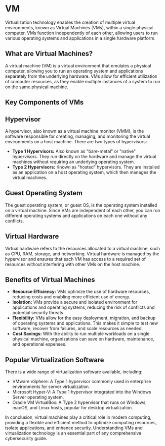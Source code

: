 # VM

Virtualization technology enables the creation of multiple virtual environments, known as Virtual Machines (VMs), within a single physical computer. VMs function independently of each other, allowing users to run various operating systems and applications in a single hardware platform.

## What are Virtual Machines?

A virtual machine (VM) is a virtual environment that emulates a physical computer, allowing you to run an operating system and applications separately from the underlying hardware. VMs allow for efficient utilization of computer resources, as they enable multiple instances of a system to run on the same physical machine. 

## Key Components of VMs

## Hypervisor

A hypervisor, also known as a virtual machine monitor (VMM), is the software responsible for creating, managing, and monitoring the virtual environments on a host machine. There are two types of hypervisors:

- **Type 1 Hypervisors:** Also known as "bare-metal" or "native" hypervisors. They run directly on the hardware and manage the virtual machines without requiring an underlying operating system.
- **Type 2 Hypervisors:** Known as "hosted" hypervisors. They are installed as an application on a host operating system, which then manages the virtual machines.

## Guest Operating System

The guest operating system, or guest OS, is the operating system installed on a virtual machine. Since VMs are independent of each other, you can run different operating systems and applications on each one without any conflicts. 

## Virtual Hardware

Virtual hardware refers to the resources allocated to a virtual machine, such as CPU, RAM, storage, and networking. Virtual hardware is managed by the hypervisor and ensures that each VM has access to a required set of resources without interfering with other VMs on the host machine.

## Benefits of Virtual Machines

- **Resource Efficiency:** VMs optimize the use of hardware resources, reducing costs and enabling more efficient use of energy.
- **Isolation:** VMs provide a secure and isolated environment for applications and operating systems, reducing the risk of conflicts and potential security threats.
- **Flexibility:** VMs allow for the easy deployment, migration, and backup of operating systems and applications. This makes it simple to test new software, recover from failures, and scale resources as needed.
- **Cost Savings:** With the ability to run multiple workloads on a single physical machine, organizations can save on hardware, maintenance, and operational expenses.

## Popular Virtualization Software

There is a wide range of virtualization software available, including:

- VMware vSphere: A Type 1 hypervisor commonly used in enterprise environments for server virtualization.
- Microsoft Hyper-V: A Type 1 hypervisor integrated into the Windows Server operating system.
- Oracle VM VirtualBox: A Type 2 hypervisor that runs on Windows, macOS, and Linux hosts, popular for desktop virtualization.

In conclusion, virtual machines play a critical role in modern computing, providing a flexible and efficient method to optimize computing resources, isolate applications, and enhance security. Understanding VMs and virtualization technology is an essential part of any comprehensive cybersecurity guide.